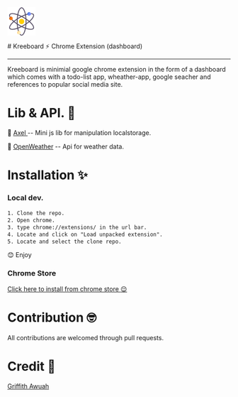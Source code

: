 <img src="./assets/img/kree.png" alt="Logo" align="middle">

<span style="text-align: center;">   # Kreeboard 
:zap: Chrome Extension (dashboard) </span>
<hr>
 Kreeboard is minimial google chrome extension in the form of a dashboard which comes with a todo-list app, wheather-app, google seacher and references to popular social media site.

# Lib & API. :ribbon:
:gem: <a href="https://github.com/gwuah/axel"> Axel </a> -- Mini js lib for manipulation localstorage.

:gem: <a href="https://openweathermap.org"> OpenWeather</a> -- Api for weather data.

# Installation :sparkles:
 ### Local dev.
 	1. Clone the repo.
 	2. Open chrome.
 	3. type chrome://extensions/ in the url bar.
 	4. Locate and click on "Load unpacked extension".
 	5. Locate and select the clone repo.

:blush: Enjoy

 ### Chrome Store

<a href=""> Click here to install from chrome store :relieved: </a>	 

# Contribution :nerd_face:
 
 All contributions are welcomed through pull requests. 


# Credit :pray:

<a href="https://github.com/gwuah/"> Griffith Awuah</a> 	